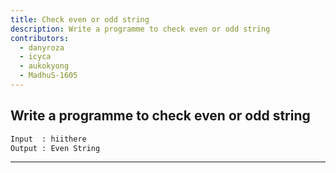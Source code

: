 ```yaml
---
title: Check even or odd string
description: Write a programme to check even or odd string
contributors:
  - danyroza
  - icyca
  - aukokyong
  - MadhuS-1605
---
```


## Write a programme to check even or odd string

```txt
Input  : hiithere
Output : Even String
```

---
